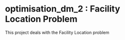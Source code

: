 # optimisation_dm_2 : Facility Location Problem
This project deals with the Facility Location problem

